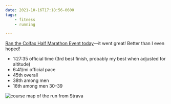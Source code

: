 ```yaml
---
date: 2021-10-16T17:18:56-0600
tags:
    - fitness
    - running

---
```


[Ran the Colfax Half Marathon Event today][race]—it went great! Better than I even hoped!

- 1:27:35 official time (3rd best finish, probably my best when adjusted for altitude)
- 6:41/mi official pace
- 45th overall
- 38th among men
- 16th among men 30–39

<img src="https://cdn.chriskrycho.com/file/chriskrycho-com/images/race.png" alt="course map of the run from Strava">

[race]: https://www.strava.com/activities/6121559539